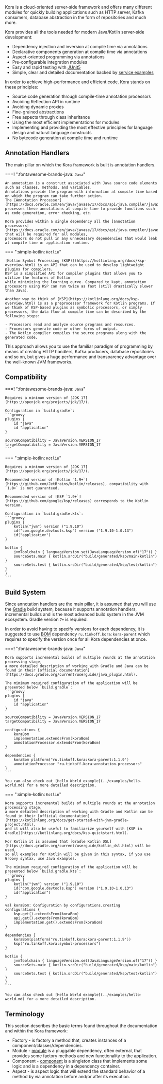 Kora is a cloud-oriented server-side framework and offers
many different modules for quickly building applications such as HTTP server, Kafka consumers, database abstraction in the form of repositories and much more.

Kora provides all the tools needed for modern Java/Kotlin server-side development:

- Dependency injection and inversion at compile time via annotations
- Declarative components generation at compile time via annotations
- Aspect-oriented programming via annotations
- Pre-configurable integration modules
- Easy and rapid testing with [JUnit5](junit5.md)
- Simple, clear and detailed documentation backed by [service examples](../examples/kora-examples.md)

In order to achieve high-performance and efficient code, Kora stands on these principles:

- Source code generation through compile-time annotation processors
- Avoiding Reflection API in runtime
- Avoiding dynamic proxies
- Fine-grained abstractions
- Free aspects through class inheritance
- Using the most efficient implementations for modules
- Implementing and providing the most effective principles for language design and natural language constructs
- No bytecode generation at compile time and runtime

## Annotation Handlers

The main pillar on which the Kora framework is built is annotation handlers.

===! ":fontawesome-brands-java: `Java`"

    An annotation is a construct associated with Java source code elements such as classes, methods, and variables.
    Annotations provide the program with information at compile time based on which the program can take further action.
    The [Annotation Processor](https://docs.oracle.com/en/java/javase/17/docs/api/java.compiler/javax/annotation/processing/Processor.html) processes these annotations at compile time to provide functions such as code generation, error checking, etc.

    Kora provides within a single dependency all the [annotation processors](https://docs.oracle.com/en/java/javase/17/docs/api/java.compiler/javax/annotation/processing/Processor.html) that will be required for all modules, 
    processors do not pull in any unnecessary dependencies that would leak at compile time or application runtime.

=== ":simple-kotlin: `Kotlin`"

    [Kotlin Symbol Processing (KSP)](https://kotlinlang.org/docs/ksp-overview.html) is an API that can be used to develop lightweight plugins for compilers.
    KSP is a simplified API for compiler plugins that allows you to utilize the features of Kotlin
    while minimizing the learning curve. Compared to kapt, annotation processors using KSP can run twice as fast (still drastically slower than Java).

    Another way to think of [KSP](https://kotlinlang.org/docs/ksp-overview.html) is as a preprocessor framework for Kotlin programs. If we think of KSP-based plugins as symbolic processors, or simply processors, the data flow at compile time can be described by the following steps:

    - Processors read and analyze source programs and resources.
    - Processors generate code or other forms of output.
    - The Kotlin compiler compiles the source programs along with the generated code.

This approach allows you to use the familiar paradigm of programming by means of creating HTTP handlers,
Kafka producers, database repositories and so on, but gives a huge performance and transparency advantage over the well-known JVM frameworks.

## Compatibility

===! ":fontawesome-brands-java: `Java`"

    Requires a minimum version of [JDK 17](https://openjdk.org/projects/jdk/17/).

    Configuration in `build.gradle`:
    ```groovy
    plugins {
        id "java"
        id "application"
    }   

    sourceCompatibility = JavaVersion.VERSION_17
    targetCompatibility = JavaVersion.VERSION_17
    ```

=== ":simple-kotlin: `Kotlin`"

    Requires a minimum version of [JDK 17](https://openjdk.org/projects/jdk/17/).

    Recommended version of [Kotlin `1.9+`](https://github.com/JetBrains/kotlin/releases), compatibility with `1.8+` is not guaranteed.

    Recommended version of [KSP `1.9+`](https://github.com/google/ksp/releases) corresponds to the Kotlin version.

    Configuration in `build.gradle.kts`:
    ```groovy
    plugins {
        kotlin("jvm") version ("1.9.10")
        id("com.google.devtools.ksp") version ("1.9.10-1.0.13")
        id("application")
    }

    kotlin {
        jvmToolchain { languageVersion.set(JavaLanguageVersion.of("17")) }
        sourceSets.main { kotlin.srcDir("build/generated/ksp/main/kotlin") }
        sourceSets.test { kotlin.srcDir("build/generated/ksp/test/kotlin") }
    }
    ```

## Build System

Since annotation handlers are the main pillar, it is assumed that you will use the [Gradle](https://gradle.org/guides/) build system,
because it supports annotation handlers, incremental builds and is the most advanced build system in the JVM ecosystem.
Gradle version `7+` is required.

In order to avoid having to specify versions for each dependency, it is suggested to use [BOM](https://docs.gradle.org/current/userguide/platforms.html#sub:bom_import)
dependency `ru.tinkoff.kora:kora-parent` which requires to specify the version once for all Kora dependencies at once.

===! ":fontawesome-brands-java: `Java`"

    Kora supports incremental builds of multiple rounds at the annotation processing stage,
    a more detailed description of working with Gradle and Java can be found in their [official documentation](https://docs.gradle.org/current/userguide/java_plugin.html).

    The minimum required configuration of the application will be presented below `build.gradle`:
    ```groovy
    plugins {
        id "java"
        id "application"
    }   

    sourceCompatibility = JavaVersion.VERSION_17
    targetCompatibility = JavaVersion.VERSION_17

    configurations {
        koraBom
        implementation.extendsFrom(koraBom)
        annotationProcessor.extendsFrom(koraBom)
    }

    dependencies {
        koraBom platform("ru.tinkoff.kora:kora-parent:1.1.9")
        annotationProcessor "ru.tinkoff.kora:annotation-processors"
    }
    ```

    You can also check out [Hello World example](../examples/hello-world.md) for a more detailed description.

=== ":simple-kotlin: `Kotlin`"

    Kora supports incremental builds of multiple rounds at the annotation processing stage,
    a more detailed description of working with Gradle and Kotlin can be found in their [official documentation](https://kotlinlang.org/docs/get-started-with-jvm-gradle-project.html),
    and it will also be useful to familiarize yourself with [KSP in Gradle](https://kotlinlang.org/docs/ksp-quickstart.html).

    For Kotlin it is assumed that [Gradle Kotlin DSL](https://docs.gradle.org/current/userguide/kotlin_dsl.html) will be used,
    so all examples for Kotlin will be given in this syntax, if you use Groovy syntax, use Java examples.

    The minimum required configuration of the application will be presented below `build.gradle.kts`:
    ```groovy
    plugins {
        kotlin("jvm") version ("1.9.10")
        id("com.google.devtools.ksp") version ("1.9.10-1.0.13")
        id("application")
    }

    val koraBom: Configuration by configurations.creating
    configurations {
        ksp.get().extendsFrom(koraBom)
        api.get().extendsFrom(koraBom)
        implementation.get().extendsFrom(koraBom)
    }

    dependencies {
        koraBom(platform("ru.tinkoff.kora:kora-parent:1.1.9"))
        ksp("ru.tinkoff.kora:symbol-processors")
    }

    kotlin {
        jvmToolchain { languageVersion.set(JavaLanguageVersion.of("17")) }
        sourceSets.main { kotlin.srcDir("build/generated/ksp/main/kotlin") }
        sourceSets.test { kotlin.srcDir("build/generated/ksp/test/kotlin") }
    }
    ```

    You can also check out [Hello World example](../examples/hello-world.md) for a more detailed description.

## Terminology

This section describes the basic terms found throughout the documentation and within the Kora framework:

- Factory - is factory a method that, creates instances of a component/classes/dependencies.
- Module - [module](container.md#external-factory) is a pluggable dependency, often external, that provides some factory methods and new functionality to the application.
- Component - [component](container.md#components) is a singleton class that implements some logic and is a dependency in a dependency container.
- Aspect - is aspect logic that will extend the standard behavior of a method by via annotation before and/or after its execution.
